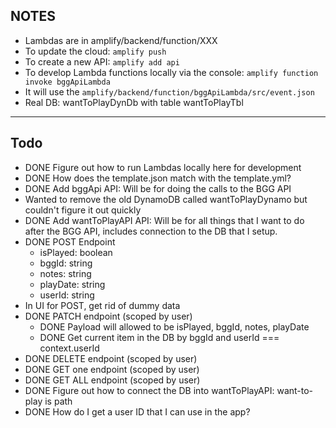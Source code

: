 ## NOTES

- Lambdas are in amplify/backend/function/XXX
- To update the cloud: `amplify push`
- To create a new API: `amplify add api`
- To develop Lambda functions locally via the console: `amplify function invoke bggApiLambda`
- It will use the `amplify/backend/function/bggApiLambda/src/event.json`
- Real DB: wantToPlayDynDb with table wantToPlayTbl

---

## Todo

- DONE Figure out how to run Lambdas locally here for development
- DONE How does the template.json match with the template.yml?
- DONE Add bggApi API: Will be for doing the calls to the BGG API
- Wanted to remove the old DynamoDB called wantToPlayDynamo but couldn't figure it out quickly
- DONE Add wantToPlayAPI API: Will be for all things that I want to do after the BGG API, includes connection to the DB that I setup.
- DONE POST Endpoint
  - isPlayed: boolean
  - bggId: string
  - notes: string
  - playDate: string
  - userId: string
- In UI for POST, get rid of dummy data
- DONE PATCH endpoint (scoped by user)
  - DONE Payload will allowed to be isPlayed, bggId, notes, playDate
  - DONE Get current item in the DB by bggId and userId === context.userId
- DONE DELETE endpoint (scoped by user)
- DONE GET one endpoint (scoped by user)
- DONE GET ALL endpoint (scoped by user)
- DONE Figure out how to connect the DB into wantToPlayAPI: want-to-play is path
- DONE How do I get a user ID that I can use in the app?
